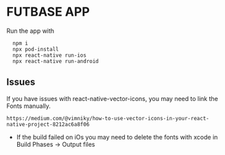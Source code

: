 
# FUTBASE APP

Run the app with

  ```
    npm i 
    npx pod-install
    npx react-native run-ios
    npx react-native run-android
  ```

## Issues

If you have issues with react-native-vector-icons, you may need to link the Fonts manually.

    https://medium.com/@vimniky/how-to-use-vector-icons-in-your-react-native-project-8212ac6a8f06

- If the build failed on iOs you may need to delete the fonts with xcode in Build Phases -> Output files
